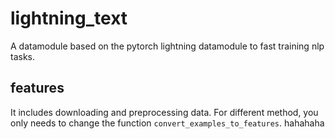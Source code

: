 # lightning_text
A datamodule based on the pytorch lightning datamodule to fast training nlp tasks. 

## features
It includes downloading and preprocessing data. For different method, you only needs to change the function `convert_examples_to_features`.
hahahaha
